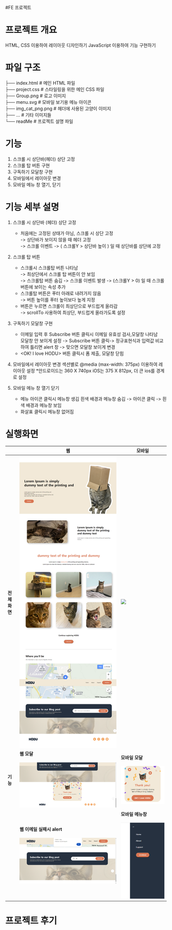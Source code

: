 #FE 프로젝트
# 프로젝트 개요
HTML, CSS 이용하여 레이아웃 디자인하기
JavaScript 이용하여 기능 구현하기

# 파일 구조
├── index.html               # 메인 HTML 파일  
├── project.css              # 스타일링을 위한 메인 CSS 파일  
├── Group.png            # 로고 이미지  
├── menu.svg             # 모바일 보기용 메뉴 아이콘  
├── img_cat_png.png      # 헤더에 사용된 고양이 이미지  
├── ...                  # 기타 이미지들  
└── readMe              # 프로젝트 설명 파일  

# 기능
1. 스크롤 시 상단바(헤더) 상단 고정
2. 스크롤 탑 버튼 구현
3. 구독하기 모달창 구현
4. 모바일에서 레이아웃 변경
5. 모바일 메뉴 창 열기, 닫기

# 기능 세부 설명
1. 스크롤 시 상단바 (헤더) 상단 고정
   - 처음에는 고정된 상태가 아님, 스크롤 시 상단 고정  
     -> 상단바가 보이지 않을 때 헤더 고정   
     -> 스크롤 이벤트 -> ( 스크롤Y > 상단바 높이 ) 일 때 상단바를 상단에 고정  
 
2. 스크롤 탑 버튼
   - 스크롤시 스크롤탑 버튼 나타남  
     -> 최상단에서 스크롤 탑 버튼이 안 보임  
     -> 스크롤탑 버튼 숨김 -> 스크롤 이벤트 발생 -> (스크롤Y > 0) 일 때 스크롤 버튼에 보이는 속성 추가
   - 스크롤탑 버튼은 푸터 아래로 내려가지 않음  
     -> 버튼 높이를 푸터 높이보다 높게 지정
   - 버튼은 누르면 스크롤이 최상단으로 부드럽게 올라감  
     -> scrollTo 사용하여 최상단, 부드럽게 올라가도록 설정

3. 구독하기 모달창 구현
   - 이메일 입력 후 Subscribe 버튼 클릭시 이메일 유효성 검사,모달창 나타남  
     모달창 안 보이게 설정 -> Subscribe 버튼 클릭-> 정규표현식과 입력값 비교하여 틀리면 alert 창 -> 맞으면 모달창 보이게 변경
   - <OK! I love HODU> 버튼 클릭시 폼 제출, 모달창 닫힘

4. 모바일에서 레이아웃 변경
   섹션별로 @media (max-width: 375px) 이용하여 레이아웃 설정
   *안드로이드는 360 X 740px  iOS는 375 X 812px, 더 큰 ios를 경계로 설정

5. 모바일 메뉴 창 열기 닫기
   - 메뉴 아이콘 클릭시 메뉴창 생김
     흰색 배경과 메뉴창 숨김 -> 아이콘 클릭 -> 흰색 배경과 메뉴창 보임
   - 화살표 클릭시 메뉴창 없어짐


# 실행화면
|            | 웹                                                                                 | 모바일                      |
|------------|------------------------------------------------------------------------------------|---------------------------------------------|
| **전체화면** | <img src="./실행화면/웹스크린샷.png"/> | <img src="./실행화면/모바일스샷.png" /> |
| **기능**   | **웹 모달**<br><br> <img src="./실행화면/웹모달(이메일성공).png"/>                    | **모바일 모달**<br><br> <img src="./실행화면/모바일모달.png"/>              |
|            | **웹 이메일 실패시 alert**<br><br> <img src="./실행화면/웹alert(이메일실패).png"/>        |**모바일 메뉴창**<br><br> <img src="./실행화면/모바일메뉴.png"/>  
     

# 프로젝트 후기
